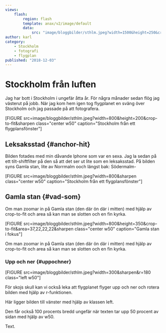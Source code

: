 ```yaml
---
views:
    flash:
        region: flash
        template: anax/v2/image/default
        data:
            src: "image/bloggbilder/sthlm.jpeg?width=1500&height=250&crop-to-fit&area=15,35,0,0"
author: karl
category:
    - Stockholm
    - fotografi
    - flygplan
published: "2018-12-03"
---
```

Stockholm från luften
==================================

Jag har bott i Stockholm i ungefär åtta år. För några månader sedan flög jag västerut på jobb. När jag kom hem igen tog flygplanet en sväng över Stockholm och jag passade på att fotografera.

[FIGURE src=image/bloggbilder/sthlm.jpeg?width=800&height=200&crop-to-fit&sharpen class="center w50" caption="Stockholm från ett flygplansfönster"]

<!--more-->

Leksaksstad {#anchor-hit}
----------------------------

Bilden fotades med min dåvande Iphone som var en sexa. Jag la sedan på ett tilt-shiftfilter på den så att det ser ut lite som en leksaksstad. På bilden syns Gamla stan, lite av Norrmalm ooch längst bak: Södermalm-

[FIGURE src=image/bloggbilder/sthlm.jpeg?width=800&sharpen class="center w50" caption="Stockholm från ett flygplansfönster"]

Gamla stan {#vad-som}
-----------------------------------

Om man zoomar in på Gamla stan (den där ön där i mitten) med hjälp av crop-to-fit och area så kan man se slotten och en fin kyrka.

[FIGURE src=image/bloggbilder/sthlm.jpeg?width=800&height=350&crop-to-fit&area=37,22,22,22&sharpen class="center w50" caption="Gamla stan i fokus"]

Om man zoomar in på Gamla stan (den där ön där i mitten) med hjälp av crop-to-fit och area så kan man se slotten och en fin kyrka.

### Upp och ner {#uppochner}

[FIGURE src=image/bloggbilder/sthlm.jpeg?width=300&sharpen&r=180 class="left w50"]

För skojs skull kan vi också leka att flygplanet flyger upp och ner och rotera bilden med hjälp av r-funktionen.

Här ligger bilden till vänster med hjälp av klassen left.

Den får också 100 procents bredd ungefär när texten tar upp 50 procent av sidan med hjälp av w50.




Text.
